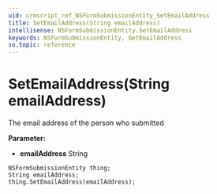```yaml
---
uid: crmscript_ref_NSFormSubmissionEntity_SetEmailAddress
title: SetEmailAddress(String emailAddress)
intellisense: NSFormSubmissionEntity.SetEmailAddress
keywords: NSFormSubmissionEntity, GetEmailAddress
so.topic: reference
---
```


# SetEmailAddress(String emailAddress)

The email address of the person who submitted

**Parameter:** 
* **emailAddress** String

```crmscript
NSFormSubmissionEntity thing;
String emailAddress;
thing.SetEmailAddress(emailAddress);
```

